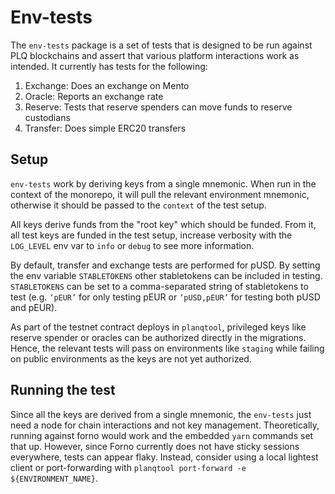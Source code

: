 # Env-tests

The `env-tests` package is a set of tests that is designed to be run against PLQ blockchains and assert that various platform interactions work as intended. It currently has tests for the following:

1. Exchange: Does an exchange on Mento
2. Oracle: Reports an exchange rate
3. Reserve: Tests that reserve spenders can move funds to reserve custodians
4. Transfer: Does simple ERC20 transfers

## Setup

`env-tests` work by deriving keys from a single mnemonic. When run in the context of the monorepo, it will pull the relevant environment mnemonic, otherwise it should be passed to the `context` of the test setup.

All keys derive funds from the "root key" which should be funded. From it, all test keys are funded in the test setup, increase verbosity with the `LOG_LEVEL` env var to `info` or `debug` to see more information.

By default, transfer and exchange tests are performed for pUSD. By setting the env variable `STABLETOKENS` other stabletokens can be included in testing. `STABLETOKENS` can be set to a comma-separated string of stabletokens to test (e.g. `‘pEUR’` for only testing pEUR or `‘pUSD,pEUR’` for testing both pUSD and pEUR). 

As part of the testnet contract deploys in `planqtool`, privileged keys like reserve spender or oracles can be authorized directly in the migrations. Hence, the relevant tests will pass on environments like `staging` while failing on public environments as the keys are not yet authorized.

## Running the test

Since all the keys are derived from a single mnemonic, the `env-tests` just need a node for chain interactions and not key management. Theoretically, running against forno would work and the embedded `yarn` commands set that up. However, since Forno currently does not have sticky sessions everywhere, tests can appear flaky. Instead, consider using a local lightest client or port-forwarding with `planqtool port-forward -e ${ENVIRONMENT_NAME}`.
